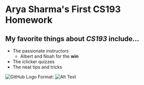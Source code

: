 # Arya Sharma's First CS193 Homework

## **My favorite things about *CS193* include...**

- The passionate instructors
  - Albert and Noah for the **win**
- The iclicker quizzes
- The neat tips and tricks

![GitHub Logo](/images/logo.png)
Format: ![Alt Text](url)


